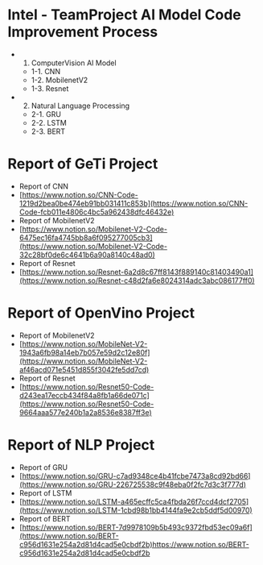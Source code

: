 # Intel - TeamProject AI Model Code Improvement Process
- 1. ComputerVision AI Model
  - 1-1. CNN
  - 1-2. MobilenetV2
  - 1-3. Resnet
- 2. Natural Language Processing
  - 2-1. GRU
  - 2-2. LSTM
  - 2-3. BERT

# Report of GeTi Project
- Report of CNN
- [https://www.notion.so/CNN-Code-1219d2bea0be474eb91bb031411c853b](https://www.notion.so/CNN-Code-fcb011e4806c4bc5a962438dfc46432e)
- Report of MobilenetV2
- [https://www.notion.so/Mobilenet-V2-Code-6475ec16fa4745bb8a6f095277005cb3](https://www.notion.so/Mobilenet-V2-Code-32c28bf0de6c4641b6a90a8140c48ad0)
- Report of Resnet
- [https://www.notion.so/Resnet-6a2d8c67ff8143f889140c81403490a1](https://www.notion.so/Resnet-c48d2fa6e8024314adc3abc086177ff0)
# Report of OpenVino Project
- Report of MobilenetV2
- [https://www.notion.so/MobileNet-V2-1943a6fb98a14eb7b057e59d2c12e80f](https://www.notion.so/MobileNet-V2-af46acd071e5451d855f3042fe5dd7cd)
- Report of Resnet
- [https://www.notion.so/Resnet50-Code-d243ea17eccb434f84a8fb1a66de071c](https://www.notion.so/Resnet50-Code-9664aaa577e240b1a2a8536e8387ff3e)
# Report of NLP Project
- Report of GRU
- [https://www.notion.so/GRU-c7ad9348ce4b41fcbe7473a8cd92bd66](https://www.notion.so/GRU-226725538c9f48eba0f2fc7d3c3f777d)
- Report of LSTM
- [https://www.notion.so/LSTM-a465ecffc5ca4fbda26f7ccd4dcf2705](https://www.notion.so/LSTM-1cbd98b1bb4144fa9e2cb5ddf5d00970)
- Report of BERT
- [https://www.notion.so/BERT-7d9978109b5b493c9372fbd53ec09a6f](https://www.notion.so/BERT-c956d1631e254a2d81d4cad5e0cbdf2b)https://www.notion.so/BERT-c956d1631e254a2d81d4cad5e0cbdf2b
